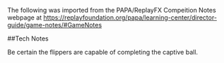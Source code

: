 The following was imported from the PAPA/ReplayFX Compeition Notes webpage at https://replayfoundation.org/papa/learning-center/director-guide/game-notes/#GameNotes

##Tech Notes
            
Be certain the flippers are capable of completing the captive ball.